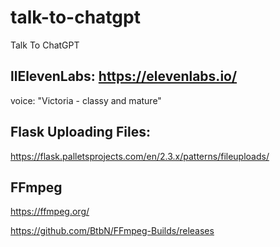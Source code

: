 # talk-to-chatgpt
Talk To ChatGPT


## llElevenLabs: https://elevenlabs.io/

voice: "Victoria - classy and mature"

## Flask Uploading Files: 
https://flask.palletsprojects.com/en/2.3.x/patterns/fileuploads/

## FFmpeg
https://ffmpeg.org/

https://github.com/BtbN/FFmpeg-Builds/releases
